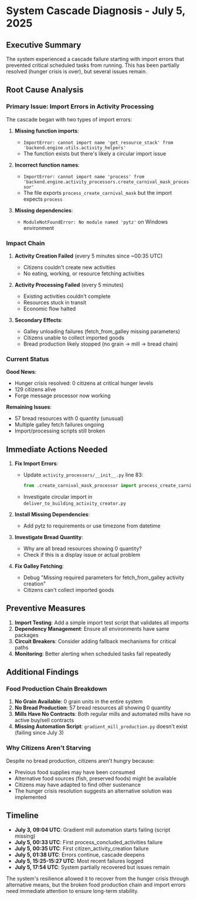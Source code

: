 # System Cascade Diagnosis - July 5, 2025

## Executive Summary

The system experienced a cascade failure starting with import errors that prevented critical scheduled tasks from running. This has been partially resolved (hunger crisis is over), but several issues remain.

## Root Cause Analysis

### Primary Issue: Import Errors in Activity Processing
The cascade began with two types of import errors:

1. **Missing function imports**: 
   - `ImportError: cannot import name 'get_resource_stack' from 'backend.engine.utils.activity_helpers'`
   - The function exists but there's likely a circular import issue

2. **Incorrect function names**:
   - `ImportError: cannot import name 'process' from 'backend.engine.activity_processors.create_carnival_mask_processor'`
   - The file exports `process_create_carnival_mask` but the import expects `process`

3. **Missing dependencies**:
   - `ModuleNotFoundError: No module named 'pytz'` on Windows environment

### Impact Chain

1. **Activity Creation Failed** (every 5 minutes since ~00:35 UTC)
   - Citizens couldn't create new activities
   - No eating, working, or resource fetching activities

2. **Activity Processing Failed** (every 5 minutes)
   - Existing activities couldn't complete
   - Resources stuck in transit
   - Economic flow halted

3. **Secondary Effects**:
   - Galley unloading failures (fetch_from_galley missing parameters)
   - Citizens unable to collect imported goods
   - Bread production likely stopped (no grain → mill → bread chain)

### Current Status

**Good News**:
- Hunger crisis resolved: 0 citizens at critical hunger levels
- 129 citizens alive
- Forge message processor now working

**Remaining Issues**:
- 57 bread resources with 0 quantity (unusual)
- Multiple galley fetch failures ongoing
- Import/processing scripts still broken

## Immediate Actions Needed

1. **Fix Import Errors**:
   - Update `activity_processors/__init__.py` line 83:
     ```python
     from .create_carnival_mask_processor import process_create_carnival_mask
     ```
   - Investigate circular import in `deliver_to_building_activity_creator.py`

2. **Install Missing Dependencies**:
   - Add pytz to requirements or use timezone from datetime

3. **Investigate Bread Quantity**:
   - Why are all bread resources showing 0 quantity?
   - Check if this is a display issue or actual problem

4. **Fix Galley Fetching**:
   - Debug "Missing required parameters for fetch_from_galley activity creation"
   - Citizens can't collect imported goods

## Preventive Measures

1. **Import Testing**: Add a simple import test script that validates all imports
2. **Dependency Management**: Ensure all environments have same packages
3. **Circuit Breakers**: Consider adding fallback mechanisms for critical paths
4. **Monitoring**: Better alerting when scheduled tasks fail repeatedly

## Additional Findings

### Food Production Chain Breakdown

1. **No Grain Available**: 0 grain units in the entire system
2. **No Bread Production**: 57 bread resources all showing 0 quantity
3. **Mills Have No Contracts**: Both regular mills and automated mills have no active buy/sell contracts
4. **Missing Automation Script**: `gradient_mill_production.py` doesn't exist (failing since July 3)

### Why Citizens Aren't Starving

Despite no bread production, citizens aren't hungry because:
- Previous food supplies may have been consumed
- Alternative food sources (fish, preserved foods) might be available
- Citizens may have adapted to find other sustenance
- The hunger crisis resolution suggests an alternative solution was implemented

## Timeline

- **July 3, 09:04 UTC**: Gradient mill automation starts failing (script missing)
- **July 5, 00:33 UTC**: First process_concluded_activities failure
- **July 5, 00:35 UTC**: First citizen_activity_creation failure  
- **July 5, 01:38 UTC**: Errors continue, cascade deepens
- **July 5, 15:25-15:27 UTC**: Most recent failures logged
- **July 5, 17:54 UTC**: System partially recovered but issues remain

The system's resilience allowed it to recover from the hunger crisis through alternative means, but the broken food production chain and import errors need immediate attention to ensure long-term stability.